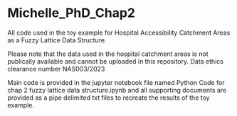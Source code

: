 # Michelle_PhD_Chap2
All code used in the toy example for Hospital Accessibility Catchment Areas as a Fuzzy Lattice Data Structure.

Please note that the data used in the hospital catchment areas is not publically available and cannot be uploaded in this repository. Data ethics clearance number NAS003/2023

Main code is provided in the jupyter notebook file named Python Code for chap 2 fuzzy lattice data structure.ipynb and all supporting documents are provided as a pipe delimited txt files to recreate the results of the toy example.
